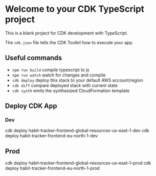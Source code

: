 # Welcome to your CDK TypeScript project

This is a blank project for CDK development with TypeScript.

The `cdk.json` file tells the CDK Toolkit how to execute your app.

## Useful commands

* `npm run build`   compile typescript to js
* `npm run watch`   watch for changes and compile
* `cdk deploy`      deploy this stack to your default AWS account/region
* `cdk diff`        compare deployed stack with current state
* `cdk synth`       emits the synthesized CloudFormation template

## Deploy CDK App
### Dev
cdk deploy habit-tracker-frontend-global-resources-us-east-1-dev
cdk deploy habit-tracker-frontend-eu-north-1-dev

## Prod
cdk deploy habit-tracker-frontend-global-resources-us-east-1-prod
cdk deploy habit-tracker-frontend-eu-north-1-prod